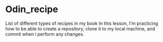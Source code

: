 # Odin_recipe
List of different types of recipes in my book
In this lesson, I'm practicing how to be able to create a repository, clone it to my local machine, and commit when i perform any changes.